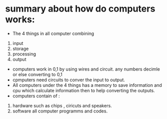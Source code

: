 # summary about how do computers works:

- The 4 things in all computer combining 
1. input
2. storage
3. processing 
4. output
- computers work in 0,1 by using wires and circuit.
any numbers decimle or else converting to 0,1
- cpmputers need circuits to conver the input to output.
-  All computers under the 4 things has a memory to save information and cpu which calculate information
then to help converting the outputs.
- computers contain of :
1. hardware such as chips , ciricuts and speakers.
2. software all computer programms and codes.
